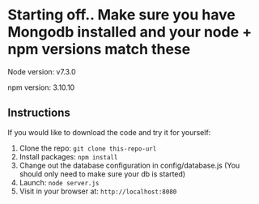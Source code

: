 # Starting off.. Make sure you have Mongodb installed and your node + npm versions match these

Node version: v7.3.0

npm version: 3.10.10


## Instructions

If you would like to download the code and try it for yourself:

1. Clone the repo: `git clone this-repo-url`
2. Install packages: `npm install`
3. Change out the database configuration in config/database.js (You should only need to make sure your db is started)
4. Launch: `node server.js`
5. Visit in your browser at: `http://localhost:8080`
